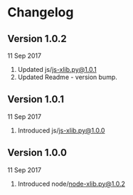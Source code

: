 # Changelog

## Version 1.0.2

11 Sep 2017

1. Updated js/[js-xlib.py@1.0.1](https://github.com/gitfaf/js-xlib.py)
1. Updated Readme - version bump.

## Version 1.0.1

11 Sep 2017

1. Introduced js/[js-xlib.py@1.0.0](https://github.com/gitfaf/js-xlib.py)

## Version 1.0.0

11 Sep 2017

1. Introduced node/[node-xlib.py@1.0.2](https://github.com/gitfaf/node-xlib.py)
